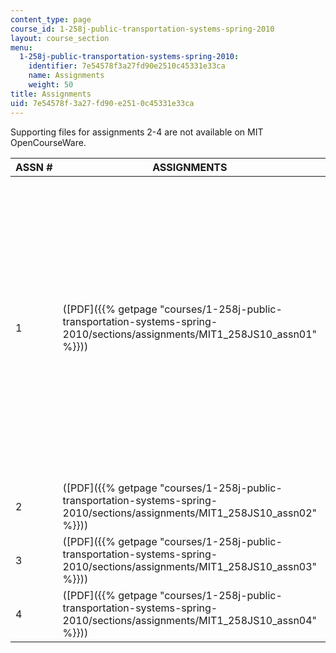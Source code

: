 ```yaml
---
content_type: page
course_id: 1-258j-public-transportation-systems-spring-2010
layout: course_section
menu:
  1-258j-public-transportation-systems-spring-2010:
    identifier: 7e54578f3a27fd90e2510c45331e33ca
    name: Assignments
    weight: 50
title: Assignments
uid: 7e54578f-3a27-fd90-e251-0c45331e33ca
---
```


Supporting files for assignments 2-4 are not available on MIT OpenCourseWare.

| ASSN # | ASSIGNMENTS | SUPPORTING FILES |
| --- | --- | --- |
| 1 | ([PDF]({{% getpage "courses/1-258j-public-transportation-systems-spring-2010/sections/assignments/MIT1_258JS10_assn01" %}})) | {{< br >}}{{< br >}}MBTA Service Delivery Policy 2009 (![This resource may not render correctly in a screen reader.](/images/inacessible.gif)[PDF](http://www.mbta.com/uploadedfiles/About_the_T/T_Projects/T_Projects_List/2009_Service_Delivery_Policy.pdf)){{< br >}}{{< br >}}MBTA Service Plan (![This resource may not render correctly in a screen reader.](/images/inacessible.gif)[PDF](http://www.mbta.com/uploadedFiles/About_the_T/T_Projects/T_Projects_List/ServicePlan08.pdf)){{< br >}}{{< br >}}TCRP Synthesis 10 (![This resource may not render correctly in a screen reader.](/images/inacessible.gif)[PDF](http://onlinepubs.trb.org/onlinepubs/tcrp/tsyn10.pdf)){{< br >}}{{< br >}} |
| 2 | ([PDF]({{% getpage "courses/1-258j-public-transportation-systems-spring-2010/sections/assignments/MIT1_258JS10_assn02" %}})) |   |
| 3 | ([PDF]({{% getpage "courses/1-258j-public-transportation-systems-spring-2010/sections/assignments/MIT1_258JS10_assn03" %}})) |   |
| 4 | ([PDF]({{% getpage "courses/1-258j-public-transportation-systems-spring-2010/sections/assignments/MIT1_258JS10_assn04" %}})) |
